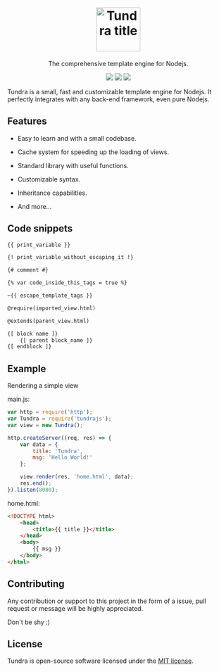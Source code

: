 <h1 align="center">
  <img src="http://usbac.com.ve/wp-content/uploads/2019/12/Tundra.svg" alt="Tundra title" height="100">
</h1>

<p align="center">The comprehensive template engine for Nodejs.</p>

<p align="center">
<img src="https://img.shields.io/badge/stability-stable-green.svg"> <img src="https://img.shields.io/badge/version-0.7.1-blue.svg"> <img src="https://img.shields.io/badge/license-MIT-orange.svg">
</p>

Tundra is a small, fast and customizable template engine for Nodejs. It perfectly integrates with any back-end framework, even pure Nodejs.

## Features

* Easy to learn and with a small codebase.

* Cache system for speeding up the loading of views.

* Standard library with useful functions.

* Customizable syntax.

* Inheritance capabilities.

* And more...

## Code snippets

```html
{{ print_variable }}

{! print_variable_without_escaping_it !}

{# comment #}

{% var code_inside_this_tags = true %}

~{{ escape_template_tags }}

@require(imported_view.html)

@extends(parent_view.html)

{[ block name ]}
    {[ parent block_name ]}
{[ endblock ]}
```

## Example

Rendering a simple view

main.js:

```js
var http = require('http');
var Tundra = require('tundrajs');
var view = new Tundra();

http.createServer((req, res) => {
    var data = {
        title: 'Tundra',
        msg: 'Hello World!'
    };

    view.render(res, 'home.html', data);
    res.end();
}).listen(8080);
```

home.html:
```html
<!DOCTYPE html>
    <head>
        <title>{{ title }}</title>
    </head>
    <body>
        {{ msg }}
    </body>
</html>
```

## Contributing

Any contribution or support to this project in the form of a issue, pull request or message will be highly appreciated.

Don't be shy :)

## License

Tundra is open-source software licensed under the [MIT license](https://github.com/Usbac/Tundra/blob/master/LICENSE).
